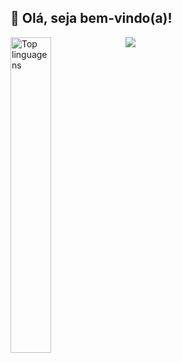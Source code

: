 ## 👋 Olá, seja bem-vindo(a)!

<img src="https://github-readme-stats.vercel.app/api?username=GMendes18&show_icons=true&include_all_commits=true&theme=tokyonight" /> <img alt="Top linguagens" align="left" width="36%" src="https://github-readme-stats.vercel.app/api/top-langs/?username=GMendes18&layout=compact&theme=tokyonight" />




